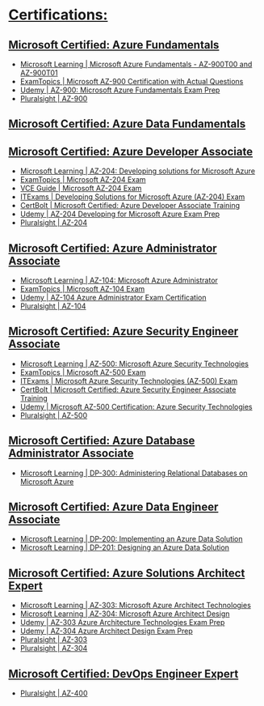
# [Certifications:](https://docs.microsoft.com/en-us/learn/certifications/browse/?term=azure&resource_type=certification)

## [Microsoft Certified: Azure Fundamentals](https://docs.microsoft.com/en-us/learn/certifications/azure-fundamentals)
- [Microsoft Learning | Microsoft Azure Fundamentals - AZ-900T00 and AZ-900T01](https://microsoftlearning.github.io/AZ-900T0x-MicrosoftAzureFundamentals/)
- [ExamTopics | Microsoft AZ-900 Certification with Actual Questions](https://www.examtopics.com/exams/microsoft/az-900/)
- [Udemy | AZ-900: Microsoft Azure Fundamentals Exam Prep](https://www.udemy.com/course/az900-azure/)
- [Pluralsight | AZ-900](https://www.pluralsight.com/search?q=AZ-900&categories=all)
##
## [Microsoft Certified: Azure Data Fundamentals](https://docs.microsoft.com/en-us/learn/certifications/azure-data-fundamentals)
##
## [Microsoft Certified: Azure Developer Associate](https://docs.microsoft.com/en-us/learn/certifications/azure-developer)
- [Microsoft Learning | AZ-204: Developing solutions for Microsoft Azure](https://microsoftlearning.github.io/AZ-204-DevelopingSolutionsforMicrosoftAzure/)
- [ExamTopics | Microsoft AZ-204 Exam](https://www.examtopics.com/exams/microsoft/az-204/)
- [VCE Guide | Microsoft AZ-204 Exam](https://vceguide.com/microsoft/az-204-developing-solutions-for-microsoft-azure/)
- [ITExams | Developing Solutions for Microsoft Azure (AZ-204) Exam](https://www.itexams.com/info/AZ-204)
- [CertBolt | Microsoft Certified: Azure Developer Associate Training](https://www.certbolt.com/microsoft-certified-azure-developer-associate-exam-dumps)
- [Udemy | AZ-204 Developing for Microsoft Azure Exam Prep](https://www.udemy.com/course/70532-azure/)
- [Pluralsight | AZ-204](https://www.pluralsight.com/search?q=AZ-204&categories=all)
##
## [Microsoft Certified: Azure Administrator Associate](https://docs.microsoft.com/en-us/learn/certifications/azure-administrator)
- [Microsoft Learning | AZ-104: Microsoft Azure Administrator](https://microsoftlearning.github.io/AZ-104-MicrosoftAzureAdministrator/)
- [ExamTopics | Microsoft AZ-104 Exam](https://www.examtopics.com/exams/microsoft/az-104/)
- [Udemy | AZ-104 Azure Administrator Exam Certification](https://www.udemy.com/course/70533-azure/)
- [Pluralsight | AZ-104](https://www.pluralsight.com/search?q=AZ-104&categories=all)
##
## [Microsoft Certified: Azure Security Engineer Associate](https://docs.microsoft.com/en-us/learn/certifications/azure-security-engineer) 
- [Microsoft Learning | AZ-500: Microsoft Azure Security Technologies](https://microsoftlearning.github.io/AZ500-AzureSecurityTechnologies/)
- [ExamTopics | Microsoft AZ-500 Exam](https://www.examtopics.com/exams/microsoft/az-500/)
- [ITExams | Microsoft Azure Security Technologies (AZ-500) Exam](https://www.itexams.com/info/AZ-500)
- [CertBolt | Microsoft Certified: Azure Security Engineer Associate Training](https://www.certbolt.com/microsoft-certified-azure-security-engineer-associate-exam-dumps)
- [Udemy | Microsoft AZ-500 Certification: Azure Security Technologies](https://www.udemy.com/course/az-500-course/)
- [Pluralsight | AZ-500](https://www.pluralsight.com/search?q=AZ-500&categories=all)
##
## [Microsoft Certified: Azure Database Administrator Associate](https://docs.microsoft.com/en-us/learn/certifications/azure-database-administrator-associate)
- [Microsoft Learning | DP-300: Administering Relational Databases on Microsoft Azure](https://microsoftlearning.github.io/DP-300T00-Administering-Relational-Databases-on-Azure/)
##
## [Microsoft Certified: Azure Data Engineer Associate](https://docs.microsoft.com/en-us/learn/certifications/azure-data-engineer)
- [Microsoft Learning | DP-200: Implementing an Azure Data Solution](https://github.com/MicrosoftLearning/DP-200-Implementing-an-Azure-Data-Solution/)
- [Microsoft Learning | DP-201: Designing an Azure Data Solution](https://github.com/MicrosoftLearning/DP-201-Designing-an-Azure-Data-Solution/)
##
## [Microsoft Certified: Azure Solutions Architect Expert](https://docs.microsoft.com/en-us/learn/certifications/azure-solutions-architect)
- [Microsoft Learning | AZ-303: Microsoft Azure Architect Technologies](https://github.com/MicrosoftLearning/AZ-303-Microsoft-Azure-Architect-Technologies)
- [Microsoft Learning | AZ-304: Microsoft Azure Architect Design](https://github.com/MicrosoftLearning/AZ-304-Microsoft-Azure-Architect-Design)
- [Udemy | AZ-303 Azure Architecture Technologies Exam Prep](https://www.udemy.com/course/70534-azure/)
- [Udemy | AZ-304 Azure Architect Design Exam Prep](https://www.udemy.com/course/az301-azure/)
- [Pluralsight | AZ-303](https://www.pluralsight.com/search?q=AZ-303&categories=all)
- [Pluralsight | AZ-304](https://www.pluralsight.com/search?q=AZ-304&categories=all)
##
## [Microsoft Certified: DevOps Engineer Expert](https://docs.microsoft.com/en-us/learn/certifications/devops-engineer)
- [Pluralsight | AZ-400](https://www.pluralsight.com/search?q=AZ-400&categories=all)

